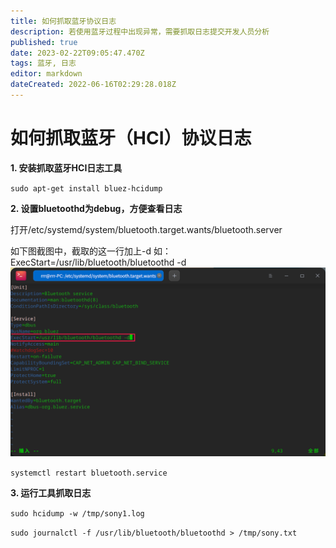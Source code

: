 ```yaml
---
title: 如何抓取蓝牙协议日志
description: 若使用蓝牙过程中出现异常，需要抓取日志提交开发人员分析
published: true
date: 2023-02-22T09:05:47.470Z
tags: 蓝牙, 日志
editor: markdown
dateCreated: 2022-06-16T02:29:28.018Z
---
```


# 如何抓取蓝牙（HCI）协议日志
**1. 安装抓取蓝牙HCI日志工具**

`sudo apt-get install bluez-hcidump`

**2. 设置bluetoothd为debug，方便查看日志**

打开/etc/systemd/system/bluetooth.target.wants/bluetooth.server

如下图截图中，截取的这一行加上-d 如：ExecStart=/usr/lib/bluetooth/bluetoothd -d
![截图_deepin-terminal_20220616103355.png](/for_trans/截图_deepin-terminal_20220616103355.png)

`systemctl restart bluetooth.service`

**3. 运行工具抓取日志**

`sudo hcidump -w /tmp/sony1.log`

`sudo journalctl -f /usr/lib/bluetooth/bluetoothd > /tmp/sony.txt`